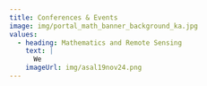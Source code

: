 ```yaml
---
title: Conferences & Events
image: img/portal_math_banner_background_ka.jpg
values:
  - heading: Mathematics and Remote Sensing
    text: |
      We 
    imageUrl: img/asal19nov24.png
---
```

